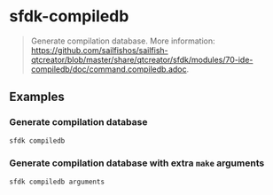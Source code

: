 # sfdk-compiledb

> Generate compilation database. More information: <https://github.com/sailfishos/sailfish-qtcreator/blob/master/share/qtcreator/sfdk/modules/70-ide-compiledb/doc/command.compiledb.adoc>.

## Examples

### Generate compilation database

```bash
sfdk compiledb
```

### Generate compilation database with extra `make` arguments

```bash
sfdk compiledb arguments
```
